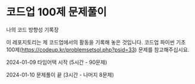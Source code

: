 # 코드업 100제 문제풀이
나의 코드 방향성 기록장

이 레포지토리는 제 코드업에서의 활동을 기록해 놓은 것입니다.
코드업 파이썬 기초 100제(https://codeup.kr/problemsetsol.php?psid=33) 문제를 참고해주십시요.

2024-01-09 타임어택 시작 (5시간 - 90문제)

2024-01-10 문제풀이 끝 (3시간 - 나머지 8문제)
